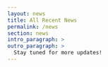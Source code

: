 ```yaml
---
layout: news
title: All Recent News
permalink: /news
section: news
intro_paragraph: >
outro_paragraph: >
  Stay tuned for more updates!
---
```


